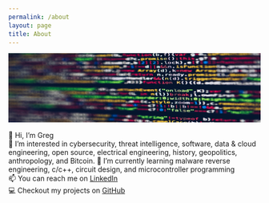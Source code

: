 ```yaml
---
permalink: /about
layout: page
title: About
---
```


<img src="./assets/imgs/pexels-markusspiske-2004161.jpg" width="800px">

👋 Hi, I’m Greg  
👀 I’m interested in cybersecurity, threat intelligence, software, data & cloud engineering, open source, electrical engineering, history, geopolitics, anthropology, and Bitcoin. 
🌱 I’m currently learning malware reverse engineering, c/c++, circuit design, and microcontroller programming  
📫 You can reach me on [LinkedIn][LinkedIn]  
💻 Checkout my projects on [GitHub][Github]  

[LinkedIn]: https://linkedin.com/in/gwilkinson01
[Github]: https://github.com/gwilkinson01

